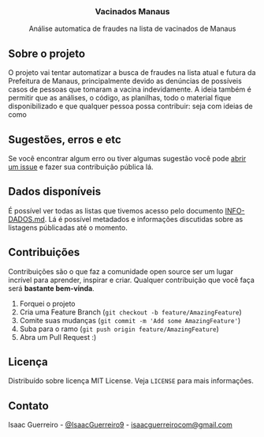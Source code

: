 <!-- PROJECT LOGO -->
<br />
<p align="center">

  <h3 align="center">Vacinados Manaus</h3>

  <p align="center">
    Análise automatica de fraudes na lista de vacinados de Manaus
  </p>
</p>



<!-- ABOUT THE PROJECT -->
## Sobre o projeto


O projeto vai tentar automatizar a busca de fraudes na lista atual e futura da Prefeitura de Manaus, principalmente devido as denúncias de possíveis casos de pessoas que tomaram a vacina indevidamente. A ideia também é permitir que as análises, o código, as planilhas, todo o material fique disponibilizado e que qualquer pessoa possa contribuir: seja com ideias de como 


<!-- ROADMAP -->
## Sugestões, erros e etc

Se você encontrar algum erro ou tiver algumas sugestão você pode [abrir um issue](https://github.com/isaacguerreir/vacinadosmanaus/issues) e fazer sua contribuição pública lá.

<!-- DADOS -->
## Dados disponíveis

É possível ver todas as listas que tivemos acesso pelo documento [INFO-DADOS.md](https://github.com/isaacguerreir/vacinadosmanaus/dados/INFO-DADOS.md). Lá é possível metadados e informações discutidas sobre as listagens públicadas até o momento.


<!-- CONTRIBUTING -->
## Contribuições

Contribuições são o que faz a comunidade open source ser um lugar incrível para aprender, inspirar e criar. Qualquer contribuição que você faça será **bastante bem-vinda**.

1. Forquei o projeto
2. Cria uma Feature Branch (`git checkout -b feature/AmazingFeature`)
3. Comite suas mudanças (`git commit -m 'Add some AmazingFeature'`)
4. Suba para o ramo (`git push origin feature/AmazingFeature`)
5. Abra um Pull Request :)



<!-- LICENSE -->
## Licença

Distribuído sobre licença MIT License. Veja `LICENSE` para mais informações.



<!-- CONTACT -->
## Contato

Isaac Guerreiro - [@IsaacGuerreiro9](https://twitter.com/IsaacGuerreiro9) - isaacguerreirocom@gmail.com

